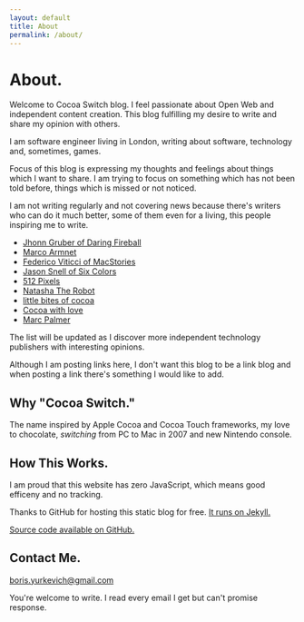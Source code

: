 ```yaml
---
layout: default
title: About
permalink: /about/
---
```


# About.

Welcome to Cocoa Switch blog. I feel passionate about Open Web and independent content creation. This blog fulfilling my desire to write and share my opinion with others.

I am software engineer living in London, writing about software, technology and, sometimes, games. 

Focus of this blog is expressing my thoughts and feelings about things which I want to share. I am trying to focus on something which has not been told before, things which is missed or not noticed.

I am not writing regularly and not covering news because there's writers who can do it much better, some of them even for a living, this people inspiring me to write.

* [Jhonn Gruber of Daring Fireball](https://daringfireball.net/)
* [Marco Armnet](https://marco.org)
* [Federico Viticci of MacStories](https://www.macstories.net)
* [Jason Snell of Six Colors](https://sixcolors.com)
* [512 Pixels](https://512pixels.net)
* [Natasha The Robot](https://www.natashatherobot.com)
* [little bites of cocoa](https://littlebitesofcocoa.com)
* [Cocoa with love](https://www.cocoawithlove.com)
* [Marc Palmer](http://marcpalmer.net)


The list will be updated as I discover more independent technology publishers with interesting opinions.

Although I am posting links here, I don't want this blog to be a link blog and when posting a link there's something I would like to add.

## Why "Cocoa Switch."

The name inspired by Apple Cocoa and Cocoa Touch frameworks, my love to chocolate, *switching* from PC to Mac in 2007 and new Nintendo console.

## How This Works.

I am proud that this website has zero JavaScript, which means good efficeny and no tracking.
  
Thanks to GitHub for hosting this static blog for free. [It runs on Jekyll.](https://jekyllrb.com) 
  
[Source code available on GitHub.](https://github.com/borisyurkevich/borisyurkevich.github.io)

## Contact Me.

[boris.yurkevich@gmail.com](mailto:boris.yurkevich@gmail.com)

You're welcome to write. I read every email I get but can't promise response.
